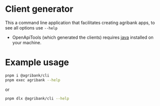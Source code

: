 # Client generator

This a command line application that facilitates creating agribank apps, to see all options use `--help`

- OpenApiTools (which generated the clients) requires [java](https://www.oracle.com/java/technologies/downloads/) installed on your machine.

# Example usage

```bash
pnpm i @agribank/cli
pnpm exec agribank --help
```

or

```bash
pnpm dlx @agribank/cli --help
```
